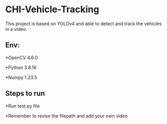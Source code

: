 # CHI-Vehicle-Tracking
This project is based on YOLOv4 and able to detect and track the vehicles in a video.

## Env: 
*OpenCV 4.6.0

*Python 3.8.16

*Numpy 1.23.5

## Steps to run

*Run test.py file

*Remember to revise the filepath and add your own video
